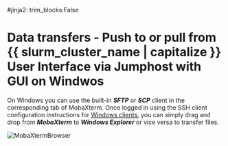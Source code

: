 #jinja2: trim_blocks:False
# Data transfers - Push to or pull from {{ slurm_cluster_name | capitalize }} User Interface via Jumphost with GUI on Windwos

On Windows you can use the built-in _**SFTP**_ or _**SCP**_ client in the corresponding tab of MobaXterm. 
Once logged in using the SSH client configuration instructions for [Windows clients](../logins-windows/), 
you can simply drag and drop from _**MobaXterm**_ to _**Windows Explorer**_ or vice versa to transfer files.

![MobaXtermBrowser](img/MobaXterm9c.png)